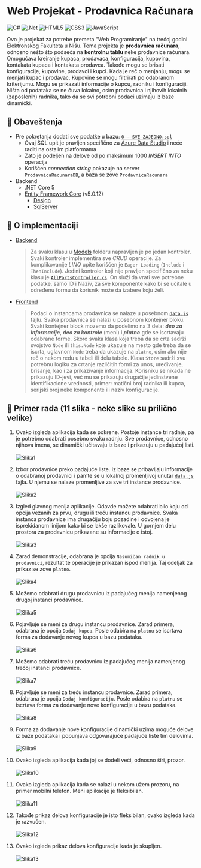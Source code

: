 # Web Projekat - Prodavnica Računara

<!-- bedzevi -->
![C#](https://img.shields.io/badge/c%23-%23239120.svg?logo=c-sharp&logoColor=white)
![.Net](https://img.shields.io/badge/.NET-5C2D91?logo=.net&logoColor=white)
![HTML5](https://img.shields.io/badge/html5-%23E34F26.svg?logo=html5&logoColor=white)
![CSS3](https://img.shields.io/badge/css3-%231572B6.svg?logo=css3&logoColor=white)
![JavaScript](https://img.shields.io/badge/javascript-%23323330.svg?logo=javascript&logoColor=%23F7DF1E)

Ovo je projekat za potrebe premeta "Web Programiranje" na trećoj godini Elektronskog Fakulteta u Nišu. Tema projekta je **prodavnica računara**,
odnosno nešto što podseća na **kontrolnu tablu** neke prodavnice računara. Omogućava kreiranje kupaca, prodavaca,
konfiguracija, kupovina, kontakata kupaca i kontakata prodavca. Takođe mogu se brisati konfiguracije, kupovine,
prodavci i kupci. Kada je reč o menjanju, mogu se menjati kupac i prodavac. Kupovine se mogu filtrirati po odabranom kriterijumu.
Mogu se prikazati informacije o kupcu, radniku i konfiguraciji. Ništa od podataka se ne čuva lokalno, osim prodavnica
i njihovih lokalnih (zaposlenih) radnika, tako da se svi potrebni podaci uzimaju iz baze dinamički.

## 📝 Obaveštenja
- Pre pokretanja dodati sve podatke u bazu: [`0 - SVE ZAJEDNO.sql`](https://github.com/xTeamStanly/WebProjekat-ProdavnicaRacunara/blob/main/Podaci/0%20-%20SVE%20ZAJEDNO.sql)
  - Ovaj SQL upit je pravljen specifično za [Azure Data Studio](https://github.com/microsoft/azuredatastudio) i neće raditi na ostalim platformama
  - Zato je podeljen na delove od po maksimum 1000 _INSERT INTO_ operacija
  - Korišćen _connection string_ pokazuje na server `ProdavnicaRacunaraDB`, a baza se zove `ProdavnicaRacunara`
- Backend
  - .NET Core 5
  - [Entity Framework Core](https://www.nuget.org/packages/Microsoft.EntityFrameworkCore/5.0.12) (v5.0.12)
    - [Design](https://www.nuget.org/packages/Microsoft.EntityFrameworkCore.Design/5.0.12)
    - [SqlServer](https://www.nuget.org/packages/Microsoft.EntityFrameworkCore.SqlServer/5.0.12)

## 📖 O implementaciji
  - [Backend](https://github.com/xTeamStanly/WebProjekat-ProdavnicaRacunara/tree/main/Backend)
    > Za svaku klasu u [Models](https://github.com/xTeamStanly/WebProjekat-ProdavnicaRacunara/tree/main/Backend/Models) folderu
    > napravljen je po jedan kontroler. Svaki kontroler implementira sve *CRUD* operacije. Za komplikovanije *LINQ* upite
    > korišćen je `Eager Loading` (`Include` i `ThenInclude`). Jedini kontroler koji nije pravljen specifično za neku klasu je
    > [`AllPartsController.cs`](https://github.com/xTeamStanly/WebProjekat-ProdavnicaRacunara/blob/main/Backend/Controllers/Parts/AllPartsController.cs).
    > On služi da vrati sve potrebne podatke, samo ID i Naziv, za sve komponente kako bi se učitale u određenu formu da korisnik može da izabere koju želi.
    >

  - [Frontend](https://github.com/xTeamStanly/WebProjekat-ProdavnicaRacunara/tree/main/Frontend)
    > Podaci o instancama prodavnica se nalaze u posebnom [`data.js`](https://github.com/xTeamStanly/WebProjekat-ProdavnicaRacunara/blob/main/Frontend/js/data.js) fajlu. Svaka prodavnica se nalazi u posebnom kontejner bloku.
    > Svaki kontejner block mozemo da podelimo na 3 dela: ***deo za informacije***, ***deo za kontrole*** (meni) i ***platno*** gde se iscrtavaju
    > odabrane forme. Skoro svaka klasa koja treba da se crta sadrži svojstvo `Node` ili `this.Node` koje ukazuje na mesto gde treba da se iscrta,
    > uglavnom `Node` treba da ukazuje na `platno`, osim ako nije reč o nekom redu u tabeli ili delu tabele. Klasa `Store` sadrži svu potrebnu logiku
    > za crtanje različitih formi za unos, uređivanje, brisanje, kao i za prikazivanje informacija. Korisniku se nikada ne prikazuju ID-jevi, već mu se
    > prikazuju drugačije jedinstvene identifikacione vrednosti, primer: matični broj radnika ili kupca, serijski broj neke komponente ili naziv konfiguracije.

## 🧰 Primer rada (11 slika - neke slike su prilično velike)
  1. Ovako izgleda aplikacija kada se pokrene. Postoje instance tri radnje, pa je potrebno odabrati
     posebno svaku radnju. Sve prodavnice, odnosno njihova imena, se dinamički učitavaju iz baze i
     prikazuju u padajućoj listi.<br><br>
     ![Slika1](assets/slika1.png)

  2. Izbor prodavnice preko padajuće liste. Iz baze se pribavljaju informacije o odabranoj prodavnici i
     pamte se u lokalnoj promenljivoj unutar [`data.js`](https://github.com/xTeamStanly/WebProjekat-ProdavnicaRacunara/blob/main/Frontend/js/data.js) fajla. U njemu se nalaze promenljive za sve tri instance prodavnice.<br><br>
     ![Slika2](assets/slika2.png)

  3. Izgled glavnog menija aplikacije. Odavde možete odabrati bilo koju od opcija vezanih za
     prvu, drugu ili treću instancu prodavnice. Svaka instanca prodavnice ima drugačiju boju
     pozadine i odvojena je isprekidanom linijom kako bi se lakše razlikovale. U gornjem delu
     prostora za prodavnicu prikazane su informacije o istoj.<br><br>
     ![Slika3](assets/slika3.png)

  4. Zarad demonstracije, odabrana je opcija `Nasumičan radnik u prodavnici`, rezultat te operacije
     je prikazan ispod menija. Taj odeljak za prikaz se zove `platno`.<br><br>
     ![Slika4](assets/slika4.png)

  5. Možemo odabrati drugu prodavnicu iz padajućeg menija namenjenog
     drugoj instanci prodavnice.<br><br>
     ![Slika5](assets/slika5.png)

  6. Pojavljuje se meni za drugu instancu prodavnice. Zarad primera, odabrana je
     opcija `Dodaj kupca`. Posle odabira na `platnu` se iscrtava forma za dodavanje
     novog kupca u bazu podataka.<br><br>
     ![Slika6](assets/slika6.png)

  7. Možemo odabrati treću prodavnicu iz padajućeg menija namenjenog
     trećoj instanci prodavnice.<br><br>
     ![Slika7](assets/slika7.png)

  8. Pojavljuje se meni za treću instancu prodavnice. Zarad primera, odabrana je
     opcija `Dodaj konfiguraciju`. Posle odabira na `platnu` se iscrtava forma za dodavanje
     nove konfiguracije u bazu podataka.<br><br>
     ![Slika8](assets/slika8.png)

  9. Forma za dodavanje nove konfiguracije dinamički uzima moguće delove iz baze podataka
     i popunjava odgovarajuće padajuće liste tim delovima.<br><br>
     ![Slika9](assets/slika9.png)

  10. Ovako izgleda aplikacija kada joj se dodeli veći, odnosno širi, prozor.<br><br>
      ![Slika10](assets/slika10.png)

  11. Ovako izgleda aplikacija kada se nalazi u nekom užem prozoru, na primer
      mobilni telefon. Meni aplikacije je fleksibilan.<br><br>
      ![Slika11](assets/slika11.png)

  12. Takođe prikaz delova konfiguracije je isto fleksibilan, ovako izgleda kada je razvučen.<br><br>
      ![Slika12](assets/slika12.png)

  13. Ovako izgleda prikaz delova konfiguracije kada je skupljen.<br><br>
      ![Slika13](assets/slika13.png)
